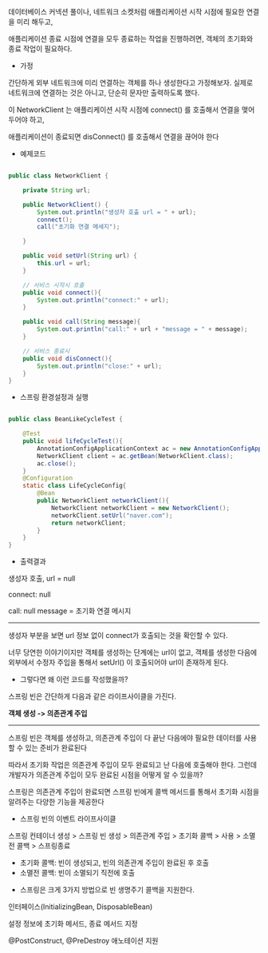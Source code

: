 데이터베이스 커넥션 풀이나, 네트워크 소켓처럼 애플리케이션 시작 시점에 필요한 연결을 미리 해두고, 

애플리케이션 종료 시점에 연결을 모두 종료하는 작업을 진행하려면, 객체의 초기화와 종료 작업이 필요하다.

- 가정

간단하게 외부 네트워크에 미리 연결하는 객체를 하나 생성한다고 가정해보자. 실제로 네트워크에 연결하는 것은 아니고, 단순히 문자만 출력하도록 했다. 

이 NetworkClient 는 애플리케이션 시작 시점에 connect() 를 호출해서 연결을 맺어두어야 하고, 

애플리케이션이 종료되면 disConnect() 를 호출해서 연결을 끊어야 한다

- 예제코드


```java

public class NetworkClient {

    private String url;

    public NetworkClient() {
        System.out.println("생성자 호출 url = " + url);
        connect();
        call("초기화 연결 메세지");

    }

    public void setUrl(String url) {
        this.url = url;
    }

    // 서비스 시작시 호출
    public void connect(){
        System.out.println("connect:" + url);
    }

    public void call(String message){
        System.out.println("call:" + url + "message = " + message);
    }

    // 서비스 종료시
    public void disConnect(){
        System.out.println("close:" + url);
    }
}

```

- 스프링 환경설정과 실행

```java

public class BeanLikeCycleTest {

    @Test
    public void lifeCycleTest(){
        AnnotationConfigApplicationContext ac = new AnnotationConfigApplicationContext(LifeCycleConfig.class);
        NetworkClient client = ac.getBean(NetworkClient.class);
        ac.close();
    }
    @Configuration
    static class LifeCycleConfig{
        @Bean
        public NetworkClient networkClient(){
            NetworkClient networkClient = new NetworkClient();
            networkClient.setUrl("naver.com");
            return networkClient;
        }
    }
}

```

- 출력결과

생성자 호출, url = null

connect: null

call: null message = 초기화 연결 메시지

---

생성자 부분을 보면 url 정보 없이 connect가 호출되는 것을 확인할 수 있다.

너무 당연한 이야기이지만 객체를 생성하는 단계에는 url이 없고, 객체를 생성한 다음에 외부에서 수정자 주입을 통해서 setUrl() 이 호출되어야 url이 존재하게 된다.

- 그렇다면 왜 이런 코드를 작성했을까?

스프링 빈은 간단하게 다음과 같은 라이프사이클을 가진다.

**객체 생성 -> 의존관계 주입**

---

스프링 빈은 객체를 생성하고, 의존관계 주입이 다 끝난 다음에야 필요한 데이터를 사용할 수 있는 준비가 완료된다

따라서 초기화 작업은 의존관계 주입이 모두 완료되고 난 다음에 호출해야 한다. 그런데 개발자가 의존관계 주입이 모두 완료된 시점을 어떻게 알 수 있을까?

스프링은 의존관계 주입이 완료되면 스프링 빈에게 콜백 메서드를 통해서 초기화 시점을 알려주는 다양한 기능을 제공한다

- 스프링 빈의 이벤트 라이프사이클

스프링 컨테이너 생성 > 스프링 빈 생성 > 의존관계 주입 >  초기화 콜백 > 사용 > 소멸전 콜백 > 스프링종료

* 초기화 콜백: 빈이 생성되고, 빈의 의존관계 주입이 완료된 후 호출
* 소멸전 콜백: 빈이 소멸되기 직전에 호출

- 스프링은 크게 3가지 방법으로 빈 생명주기 콜백을 지원한다.

인터페이스(InitializingBean, DisposableBean)

설정 정보에 초기화 메서드, 종료 메서드 지정

@PostConstruct, @PreDestroy 애노테이션 지원

